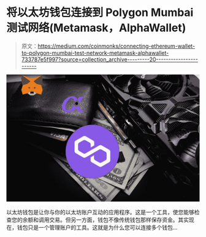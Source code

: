 # 将以太坊钱包连接到 Polygon Mumbai 测试网络(Metamask，AlphaWallet)

> 原文：<https://medium.com/coinmonks/connecting-ethereum-wallet-to-polygon-mumbai-test-network-metamask-alphawallet-733787e5f997?source=collection_archive---------20----------------------->

![](img/327adc095e4d314d12397521d5168bd4.png)

以太坊钱包是让你与你的以太坊账户互动的应用程序。这是一个工具，使您能够检查您的余额和调用交易。但另一方面，钱包不像传统钱包那样保存资金。其实现在，钱包只是一个管理账户的工具。这就是为什么您可以连接多个钱包…